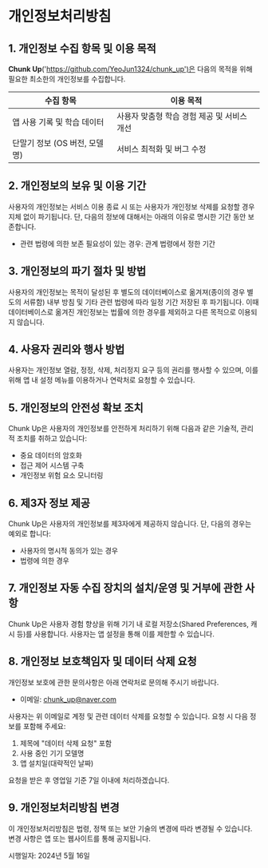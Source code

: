 # 개인정보처리방침

## 1. 개인정보 수집 항목 및 이용 목적

**Chunk Up**('https://github.com/YeoJun1324/chunk_up')은 다음의 목적을 위해 필요한 최소한의 개인정보를 수집합니다.

| 수집 항목 | 이용 목적 |
|----------|----------|
| 앱 사용 기록 및 학습 데이터 | 사용자 맞춤형 학습 경험 제공 및 서비스 개선 |
| 단말기 정보 (OS 버전, 모델명) | 서비스 최적화 및 버그 수정 |

## 2. 개인정보의 보유 및 이용 기간

사용자의 개인정보는 서비스 이용 종료 시 또는 사용자가 개인정보 삭제를 요청할 경우 지체 없이 파기됩니다. 단, 다음의 정보에 대해서는 아래의 이유로 명시한 기간 동안 보존합니다.

- 관련 법령에 의한 보존 필요성이 있는 경우: 관계 법령에서 정한 기간

## 3. 개인정보의 파기 절차 및 방법

사용자의 개인정보는 목적이 달성된 후 별도의 데이터베이스로 옮겨져(종이의 경우 별도의 서류함) 내부 방침 및 기타 관련 법령에 따라 일정 기간 저장된 후 파기됩니다. 이때 데이터베이스로 옮겨진 개인정보는 법률에 의한 경우를 제외하고 다른 목적으로 이용되지 않습니다.

## 4. 사용자 권리와 행사 방법

사용자는 개인정보 열람, 정정, 삭제, 처리정지 요구 등의 권리를 행사할 수 있으며, 이를 위해 앱 내 설정 메뉴를 이용하거나 연락처로 요청할 수 있습니다.

## 5. 개인정보의 안전성 확보 조치

Chunk Up은 사용자의 개인정보를 안전하게 처리하기 위해 다음과 같은 기술적, 관리적 조치를 취하고 있습니다:
- 중요 데이터의 암호화
- 접근 제어 시스템 구축
- 개인정보 위험 요소 모니터링

## 6. 제3자 정보 제공

Chunk Up은 사용자의 개인정보를 제3자에게 제공하지 않습니다. 단, 다음의 경우는 예외로 합니다:
- 사용자의 명시적 동의가 있는 경우
- 법령에 의한 경우

## 7. 개인정보 자동 수집 장치의 설치/운영 및 거부에 관한 사항

Chunk Up은 사용자 경험 향상을 위해 기기 내 로컬 저장소(Shared Preferences, 캐시 등)를 사용합니다. 사용자는 앱 설정을 통해 이를 제한할 수 있습니다.

## 8. 개인정보 보호책임자 및 데이터 삭제 요청

개인정보 보호에 관한 문의사항은 아래 연락처로 문의해 주시기 바랍니다.
- 이메일: chunk_up@naver.com

사용자는 위 이메일로 계정 및 관련 데이터 삭제를 요청할 수 있습니다. 요청 시 다음 정보를 포함해 주세요:
1. 제목에 "데이터 삭제 요청" 포함
2. 사용 중인 기기 모델명
3. 앱 설치일(대략적인 날짜)

요청을 받은 후 영업일 기준 7일 이내에 처리하겠습니다.

## 9. 개인정보처리방침 변경

이 개인정보처리방침은 법령, 정책 또는 보안 기술의 변경에 따라 변경될 수 있습니다. 변경 사항은 앱 또는 웹사이트를 통해 공지됩니다.

시행일자: 2024년 5월 16일